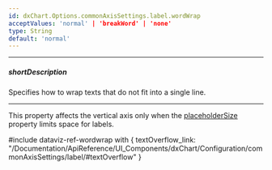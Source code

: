```yaml
---
id: dxChart.Options.commonAxisSettings.label.wordWrap
acceptValues: 'normal' | 'breakWord' | 'none'
type: String
default: 'normal'
---
```

---
##### shortDescription
Specifies how to wrap texts that do not fit into a single line.

---
This property affects the vertical axis only when the [placeholderSize](/Documentation/ApiReference/UI_Components/dxChart/Configuration/valueAxis/#placeholderSize) property limits space for labels.

#include dataviz-ref-wordwrap with {
    textOverflow_link: "/Documentation/ApiReference/UI_Components/dxChart/Configuration/commonAxisSettings/label/#textOverflow"
}
